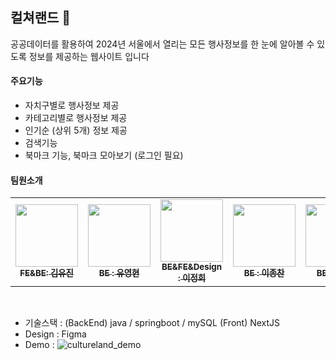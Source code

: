 ## 컬쳐랜드 👋

공공데이터를 활용하여 2024년 서울에서 열리는 모든 행사정보를 한 눈에 알아볼 수 있도록 정보를 제공하는 웹사이트 입니다
<br>
#### 주요기능 <br>
- 자치구별로 행사정보 제공 
- 카테고리별로 행사정보 제공
- 인기순 (상위 5개) 정보 제공
- 검색기능
- 북마크 기능, 북마크 모아보기 (로그인 필요)

#### 팀원소개 <br>
<table>
  <tbody>
    <tr>
      <td align="center"><a href="https://github.com/yujinkim31"><img src="https://avatars.githubusercontent.com/yujinkim31" width="100px;" alt=""/><br /><sub><b>FE&BE: 김유진  </b></sub></a><br /></td>
      <td align="center"><a href="https://github.com/sebtul2"><img src="https://avatars.githubusercontent.com/sebtul2" width="100px;" alt=""/><br /><sub><b>BE : 유영현 </b></sub></a><br /></td>
      <td align="center"><a href="https://github.com/leejjeonghui"><img src="https://avatars.githubusercontent.com/leejjeonghui" width="100px;" alt=""/><br /><sub><b>BE&FE&Design : 이정희 </b></sub></a><br /></td>
      <td align="center"><a href="https://github.com/leejongchan1"><img src="https://avatars.githubusercontent.com/leejongchan1" width="100px;" alt=""/><br /><sub><b>BE : 이종찬 </b></sub></a><br /></td>
      <td align="center"><a href="https://github.com/jsw950817"><img src="https://avatars.githubusercontent.com/jsw950817" width="100px;" alt=""/><br /><sub><b> BE : 전승원 </b></sub></a><br /></td>
    </tr>
  </tbody>
</table>
<br>

- 기술스택 : (BackEnd) java / springboot / mySQL (Front) NextJS
- Design : Figma 
- Demo : 
![cultureland_demo](https://github.com/user-attachments/assets/eddad405-a91b-4a6b-9153-280dc8079195)





